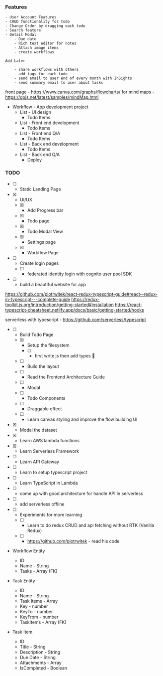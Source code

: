### Features
    - User Account Features
    - CRUD functionality for todo
    - Change Order by dragging each todo
    - Search feature
    - Detail Modal
        - Due date
        - Rich text editor for notes
        - Attach image items
        - create workflows

    Add Later

        - share workflows with others
        - add tags for each todo
        - send email to user end of every month with InSights
        - send summary email to user about tasks


front page - https://www.canva.com/graphs/flowcharts/
for mind maps - https://gojs.net/latest/samples/mindMap.html

- Workflow - App development project
  - List - UI design
    - Todo Items
  - List - Front end development
    - Todo Items
  - List - Front end Q/A
    - Todo Items
  - List - Back end development
    - Todo Items
  - List - Back end Q/A
    - Deploy

### TODO

- [ ] - Static Landing Page

- [x] - UI/UX
  - [x] - Add Progress bar
  - [x] - Todo page
  - [x] - Todo Modal View
  - [x] - Settings page
  - [x] - Workflow Page
- [ ] - Create login pages
  - [ ] - federated identity login with cognito user pool SDK
- [ ] - build a beautiful website for app

https://github.com/piotrwitek/react-redux-typescript-guide#react--redux-in-typescript---complete-guide
https://redux-toolkit.js.org/introduction/getting-started#installation
https://react-typescript-cheatsheet.netlify.app/docs/basic/getting-started/hooks

serverless with typescript - https://github.com/serverless/typescript

- [ ] - Build Todo Page
  - [x] - Setup the filesystem
    - [ ] - first write js then add types 🌟
  - [ ] - Build the layout
  - [ ] - Read the Frontend Architecture Guide
  - [ ] - Modal
  - [ ] - Todo Components
  - [ ] - Draggable effect
  - [ ] - Learn canvas styling and improve the flow building UI

- [x] - Modal the dataset

- [x] - Learn AWS lambda functions
- [x] - Learn Serverless Framework
- [ ] - Learn API Gateway
- [ ] - Learn to setup typescript project
- [ ] - Learn TypeScript in Lambda
- [ ] - come up with good architecture for handle API in serverless

- [ ] - add serverless offline

- [ ] - Experiments for more learning
  - [ ] - Learn to do redux CRUD and api fetching without RTK (Vanilla Redux)
  - [ ] - https://github.com/piotrwitek - read his code

- Workflow Entity
  - ID
  - Name - String
  - Tasks - Array (FK)

- Task Entity
  - ID
  - Name - String
  - Task Items - Array
  - Key - number
  - KeyTo - number
  - KeyFrom - number
  - TaskItems - Array (FK)

- Task Item
  - ID
  - Title - String
  - Description - String
  - Due Date - String
  - Attachments - Array
  - IsCompleted - Boolean